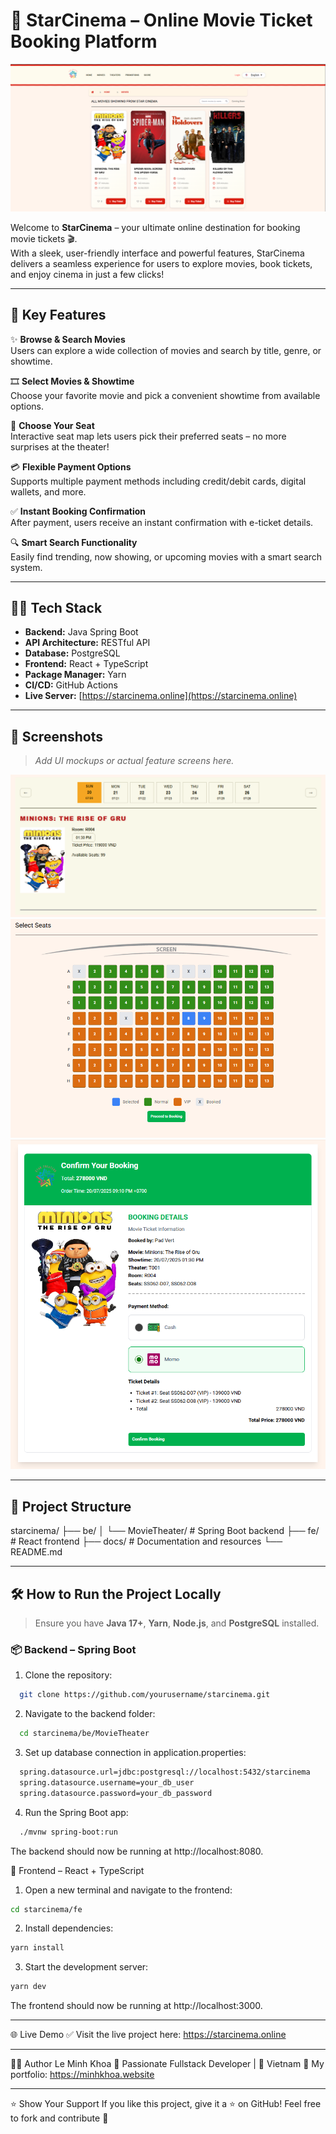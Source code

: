 # 🌟 StarCinema – Online Movie Ticket Booking Platform

![Banner](docs/image/banner1.png)

Welcome to **StarCinema** – your ultimate online destination for booking movie tickets 🎬.  
With a sleek, user-friendly interface and powerful features, StarCinema delivers a seamless experience for users to explore movies, book tickets, and enjoy cinema in just a few clicks!

---

## 🚀 Key Features

✨ **Browse & Search Movies**  
Users can explore a wide collection of movies and search by title, genre, or showtime.

🎞️ **Select Movies & Showtime**  
Choose your favorite movie and pick a convenient showtime from available options.

💺 **Choose Your Seat**  
Interactive seat map lets users pick their preferred seats – no more surprises at the theater!

💳 **Flexible Payment Options**  
Supports multiple payment methods including credit/debit cards, digital wallets, and more.

✅ **Instant Booking Confirmation**  
After payment, users receive an instant confirmation with e-ticket details.

🔍 **Smart Search Functionality**  
Easily find trending, now showing, or upcoming movies with a smart search system.

---

## 🧑‍💻 Tech Stack

- **Backend:** Java Spring Boot  
- **API Architecture:** RESTful API  
- **Database:** PostgreSQL  
- **Frontend:** React + TypeScript  
- **Package Manager:** Yarn  
- **CI/CD:** GitHub Actions  
- **Live Server:** [https://starcinema.online](https://starcinema.online)

---

## 📸 Screenshots

> *Add UI mockups or actual feature screens here.*

![image](docs/image/uishowtime.png)
![image](docs/image/uiseat.png)
![image](docs/image/uicheckout.png)

---

## 📁 Project Structure

starcinema/
├── be/
│ └── MovieTheater/ # Spring Boot backend
├── fe/ # React frontend
├── docs/ # Documentation and resources
└── README.md

---

## 🛠️ How to Run the Project Locally

> Ensure you have **Java 17+**, **Yarn**, **Node.js**, and **PostgreSQL** installed.

### 📦 Backend – Spring Boot
1. Clone the repository:
 ```bash
   git clone https://github.com/yourusername/starcinema.git
 ```
2. Navigate to the backend folder:
 ```bash
   cd starcinema/be/MovieTheater
 ```
3. Set up database connection in application.properties:
 ```bash
   spring.datasource.url=jdbc:postgresql://localhost:5432/starcinema
   spring.datasource.username=your_db_user
   spring.datasource.password=your_db_password
 ```
4. Run the Spring Boot app:
 ```bash
   ./mvnw spring-boot:run
 ```
The backend should now be running at http://localhost:8080.
	
🎨 Frontend – React + TypeScript
1. Open a new terminal and navigate to the frontend:
 ```bash
cd starcinema/fe
 ```
2. Install dependencies:
 ```bash
yarn install
```
3. Start the development server:
 ```bash
yarn dev
```
The frontend should now be running at http://localhost:3000.

---

🌐 Live Demo
✅ Visit the live project here: https://starcinema.online

---

👨‍🎓 Author
Le Minh Khoa
💼 Passionate Fullstack Developer | 📍 Vietnam
🔗 My portfolio: https://minhkhoa.website

---

⭐️ Show Your Support
If you like this project, give it a ⭐ on GitHub!
Feel free to fork and contribute 🙌



